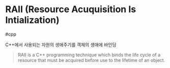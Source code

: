 # RAII (Resource Acuquisition Is Intialization)

#cpp

C++에서 사용되는 자원의 생애주기를 객체의 생애에 바인딩

> RAII is a C++ programming technique which binds the life cycle of a resource that must be acquired before use to the lifetime of an object.


